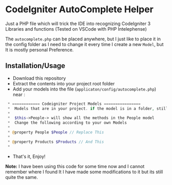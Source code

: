
# CodeIgniter AutoComplete Helper
Just a PHP file which will trick the IDE into recognizing CodeIgniter 3 Libraries and functions 
(Tested on VSCode with PHP Intelephense)

The `autocomplete.php` can be placed anywhere, but I just like to place it in the config folder as I need to change it every time I create a new `Model`, but It is mostly personal Preference.

## Installation/Usage
- Download this repository
- Extract the contents into your project root folder 
- Add your models into the file (`applicaton/config/autocomplete.php`) near : 
```php
 * ============ Codeigniter Project Models ================
 *  Models that are in your project. if the model is in a folder, still just use the model name.
 *
 *  $this->People-> will show all the methods in the People model
 *	Change the following according to your own Models
 *
 * @property People $People // Replace This
 *
 * @property Products $Products // And This
 * 
```
 - That's it, Enjoy!


**Note:** I have been using this code for some time now and I cannot remember where I found It I have made some modifications to it but its still quite the same.
